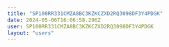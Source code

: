 ```yaml
---
title: "SP100RR331CMZA8BC3KZKCZXD2RQ3098DF3Y4PDGK"
date: 2024-05-06T16:06:58.296Z
user: SP100RR331CMZA8BC3KZKCZXD2RQ3098DF3Y4PDGK
layout: "users"
---
```

    